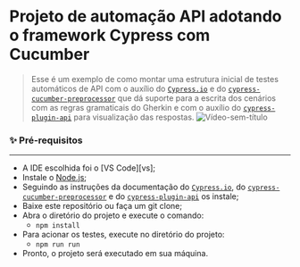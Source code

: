 # Projeto de automação API adotando o framework Cypress com Cucumber

> Esse é um exemplo de como montar uma estrutura inicial de testes automáticos de API com o auxílio do [`Cypress.io`](https://github.com/cypress-io/cypress) e do [`cypress-cucumber-preprocessor`](https://github.com/badeball/cypress-cucumber-preprocessor) que dá suporte para a escrita dos cenários com as regras gramaticais do Gherkin e 
com o auxílio do [`cypress-plugin-api`](https://github.com/filiphric/cypress-plugin-api) para visualização das respostas.
![Vídeo-sem-título](https://user-images.githubusercontent.com/19351435/201253753-74a78656-919a-469f-a516-334afe77756f.gif)


### ✨ Pré-requisitos
-----------------------
- A IDE escolhida foi o [VS Code][vs];
- Instale o [Node.js](https://nodejs.org/en/download/);
- Seguindo as instruções da documentação do [`Cypress.io`](https://github.com/cypress-io/cypress), do [`cypress-cucumber-preprocessor`](https://github.com/badeball/cypress-cucumber-preprocessor) e do [`cypress-plugin-api`](https://github.com/filiphric/cypress-plugin-api) os instale;
- Baixe este repositório ou faça um git clone;
- Abra o diretório do projeto e execute o comando:
    - `npm install`
- Para acionar os testes, execute no diretório do projeto:
    - `npm run run`
- Pronto, o projeto será executado em sua máquina.
